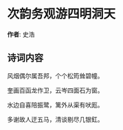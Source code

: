# 次韵务观游四明洞天

**作者**: 史浩

## 诗词内容

风烟偶尔属吾邦，个个松筠耸碧幢。

奎画百函龙作卫，云岑四面石为窗。

水边自喜陪振鹭，篱外从渠有吠厖。

多谢故人迂五马，清谈剔尽几银釭。


